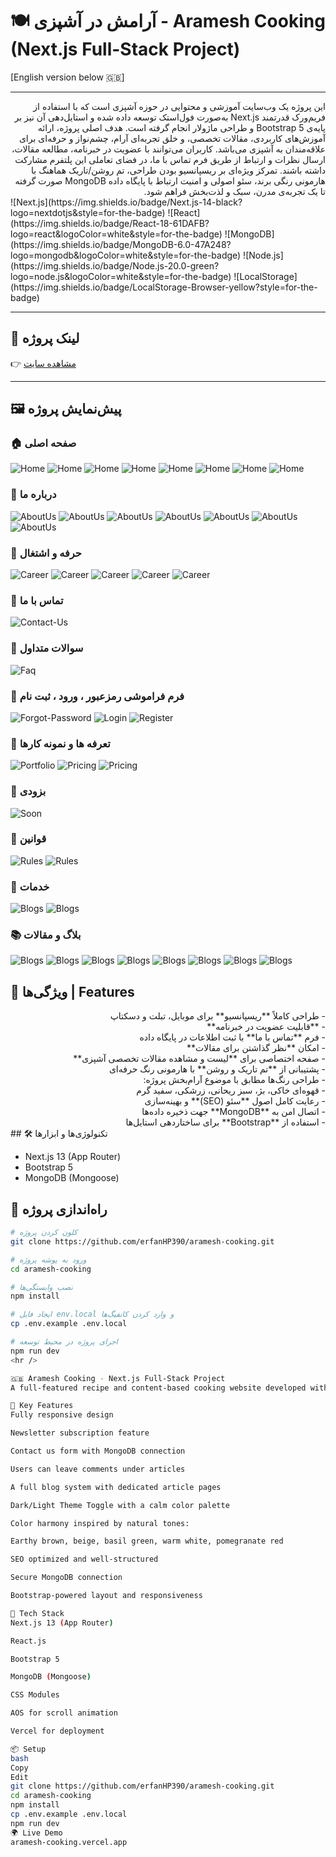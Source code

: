 # 🍽️ آرامش در آشپزی - Aramesh Cooking (Next.js Full-Stack Project)
[English version below 🇬🇧]
<hr/>
<div dir="rtl">
این پروژه یک وب‌سایت آموزشی و محتوایی در حوزه آشپزی است که با استفاده از فریم‌ورک قدرتمند Next.js به‌صورت فول‌استک توسعه داده شده و استایل‌دهی آن نیز بر پایه‌ی Bootstrap 5 و طراحی ماژولار انجام گرفته است. هدف اصلی پروژه، ارائه آموزش‌های کاربردی، مقالات تخصصی، و خلق تجربه‌ای آرام، چشم‌نواز و حرفه‌ای برای علاقه‌مندان به آشپزی می‌باشد. کاربران می‌توانند با عضویت در خبرنامه، مطالعه مقالات، ارسال نظرات و ارتباط از طریق فرم تماس با ما، در فضای تعاملی این پلتفرم مشارکت داشته باشند. تمرکز ویژه‌ای بر ریسپانسیو بودن طراحی، تم روشن/تاریک هماهنگ با هارمونی رنگی برند، سئو اصولی و امنیت ارتباط با پایگاه داده MongoDB صورت گرفته تا یک تجربه‌ی مدرن، سبک و لذت‌بخش فراهم شود.</div>
<!-- BADGES -->
![Next.js](https://img.shields.io/badge/Next.js-14-black?logo=nextdotjs&style=for-the-badge)
![React](https://img.shields.io/badge/React-18-61DAFB?logo=react&logoColor=white&style=for-the-badge)
![MongoDB](https://img.shields.io/badge/MongoDB-6.0-47A248?logo=mongodb&logoColor=white&style=for-the-badge)
![Node.js](https://img.shields.io/badge/Node.js-20.0-green?logo=node.js&logoColor=white&style=for-the-badge)
![LocalStorage](https://img.shields.io/badge/LocalStorage-Browser-yellow?style=for-the-badge)
<hr />

## 🔗 لینک پروژه
👉 [مشاهده سایت](https://aramesh-cooking.vercel.app/)

---

## 🖼️ پیش‌نمایش پروژه

### 🏠 صفحه اصلی
![Home](./aramesh-cooking-gallery/home-page-1.png)
![Home](./aramesh-cooking-gallery/home-page-2.png)
![Home](./aramesh-cooking-gallery/home-page-3.png)
![Home](./aramesh-cooking-gallery/home-page-4.png)
![Home](./aramesh-cooking-gallery/home-page-5.png)
![Home](./aramesh-cooking-gallery/home-page-6.png)
![Home](./aramesh-cooking-gallery/home-page-7.png)
![Home](./aramesh-cooking-gallery/home-page-8.png)

### 📄 درباره ما
![AboutUs](./aramesh-cooking-gallery/about-us.png)
![AboutUs](./aramesh-cooking-gallery/about-us-2.png)
![AboutUs](./aramesh-cooking-gallery/about-us-3.png)
![AboutUs](./aramesh-cooking-gallery/about-us-dark.png)
![AboutUs](./aramesh-cooking-gallery/about-us-dark-2.png)
![AboutUs](./aramesh-cooking-gallery/about-us-dark-3.png)
![AboutUs](./aramesh-cooking-gallery/about-us-dark-4.png)

### 📄 حرفه و اشتغال
![Career](./aramesh-cooking-gallery/career.png)
![Career](./aramesh-cooking-gallery/career-2.png)
![Career](./aramesh-cooking-gallery/career-dark.png)
![Career](./aramesh-cooking-gallery/career-dark-2.png)
![Career](./aramesh-cooking-gallery/carer-dark-3.png)

### 📄 تماس با ما
![Contact-Us](./aramesh-cooking-gallery/contact-us.png)

### 📄 سوالات متداول
![Faq](./aramesh-cooking-gallery/faq.png)


### 📄 فرم فراموشی رمزعبور ، ورود ، ثبت نام
![Forgot-Password](./aramesh-cooking-gallery/forgot-password.png)
![Login](./aramesh-cooking-gallery/login.png)
![Register](./aramesh-cooking-gallery/register.png)

### 📄 تعرفه ها و نمونه کارها
![Portfolio](./aramesh-cooking-gallery/portfolio.png)
![Pricing](./aramesh-cooking-gallery/pricing.png)
![Pricing](./aramesh-cooking-gallery/pricing-dark.png)


### 📄 بزودی
![Soon](./aramesh-cooking-gallery/soon.png)

### 📄 قوانین
![Rules](./aramesh-cooking-gallery/rules.png)
![Rules](./aramesh-cooking-gallery/rules-2.png)

### 📄 خدمات
![Blogs](./aramesh-cooking-gallery/services.png)
![Blogs](./aramesh-cooking-gallery/services-2.png)

###  📚 بلاگ و مقالات

![Blogs](./aramesh-cooking-gallery/author-blogs.png)
![Blogs](./aramesh-cooking-gallery/author-blogs-dark.png)
![Blogs](./aramesh-cooking-gallery/blog.png)
![Blogs](./aramesh-cooking-gallery/blog-2.png)
![Blogs](./aramesh-cooking-gallery/blog-3.png)
![Blogs](./aramesh-cooking-gallery/blogs.png)
![Blogs](./aramesh-cooking-gallery/blogs-2.png)
![Blogs](./aramesh-cooking-gallery/search-blogs.png)


## 🚀 ویژگی‌ها | Features

<div dir="rtl">- طراحی کاملاً **ریسپانسیو** برای موبایل، تبلت و دسکتاپ</div>
<div dir="rtl">- **قابلیت عضویت در خبرنامه**</div>
<div dir="rtl">- فرم **تماس با ما** با ثبت اطلاعات در پایگاه داده</div>
<div dir="rtl">- امکان **نظر گذاشتن برای مقالات**</div>
<div dir="rtl">- صفحه اختصاصی برای **لیست و مشاهده مقالات تخصصی آشپزی**</div>
<div dir="rtl">- پشتیبانی از **تم تاریک و روشن** با هارمونی رنگ حرفه‌ای</div>
<div dir="rtl">- طراحی رنگ‌ها مطابق با موضوع آرام‌بخش پروژه:</div>
<div dir="rtl">  - قهوه‌ای خاکی، بژ، سبز ریحانی، زرشکی، سفید گرم</div>
<div dir="rtl">- رعایت کامل اصول **سئو (SEO)** و بهینه‌سازی</div>
<div dir="rtl">- اتصال امن به **MongoDB** جهت ذخیره داده‌ها</div>
<div dir="rtl">- استفاده از **Bootstrap** برای ساختاردهی استایل‌ها</div>
## 🛠 تکنولوژی‌ها و ابزارها

- Next.js 13 (App Router)
- Bootstrap 5
- MongoDB (Mongoose)


## 🚀 راه‌اندازی پروژه

```bash
# کلون کردن پروژه
git clone https://github.com/erfanHP390/aramesh-cooking.git

# ورود به پوشه پروژه
cd aramesh-cooking

# نصب وابستگی‌ها
npm install

# ایجاد فایل env.local و وارد کردن کانفیگ‌ها
cp .env.example .env.local

# اجرای پروژه در محیط توسعه
npm run dev
<hr />

🇬🇧 Aramesh Cooking - Next.js Full-Stack Project
A full-featured recipe and content-based cooking website developed with Next.js 13 using App Router. This platform provides cooking articles, newsletter subscription, and interactive features in a calming design atmosphere.

🔹 Key Features
Fully responsive design

Newsletter subscription feature

Contact us form with MongoDB connection

Users can leave comments under articles

A full blog system with dedicated article pages

Dark/Light Theme Toggle with a calm color palette

Color harmony inspired by natural tones:

Earthy brown, beige, basil green, warm white, pomegranate red

SEO optimized and well-structured

Secure MongoDB connection

Bootstrap-powered layout and responsiveness

🧰 Tech Stack
Next.js 13 (App Router)

React.js

Bootstrap 5

MongoDB (Mongoose)

CSS Modules

AOS for scroll animation

Vercel for deployment

📦 Setup
bash
Copy
Edit
git clone https://github.com/erfanHP390/aramesh-cooking.git
cd aramesh-cooking
npm install
cp .env.example .env.local
npm run dev
🌍 Live Demo
aramesh-cooking.vercel.app
